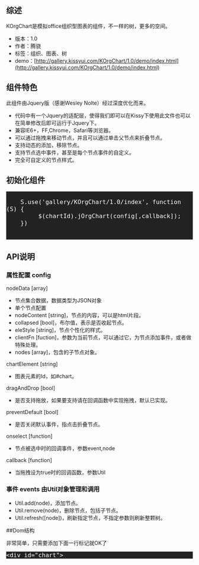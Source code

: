 ## 综述

KOrgChart是模拟office组织型图表的组件，不一样的树，更多的空间。

* 版本：1.0
* 作者：腾骁
* 标签：组织、图表、树
* demo：[http://gallery.kissyui.com/KOrgChart/1.0/demo/index.html](http://gallery.kissyui.com/KOrgChart/1.0/demo/index.html)

## 组件特色
此组件由Jquery版（感谢Wesley Nolte）经过深度优化而来。

* 代码中有一个Jquery的适配层，使得我们即可以在Kissy下使用此文件也可以在简单修改后即可运行于Jquery下。
* 兼容IE6+，FF,Chrome，Safari等浏览器。
* 可以通过拖拽来移动节点，并且可以通过单击父节点来折叠节点。
* 支持动态的添加，移除节点。
* 支持节点选中事件，甚至是每个节点事件的自定义。
* 完全可自定义的节点样式。

## 初始化组件
 <pre style="background:#222;">
  <code style="color:#fff;font-size:16px;background:#222;">
    S.use('gallery/KOrgChart/1.0/index', function (S) {
         $(chartId).jOrgChart(config[,callback]);
    })
  </code>
 </pre>
 
## API说明
### 属性配置 config
nodeData [array]

* 节点集合数据，数据类型为JSON对象
* 单个节点配置
 * nodeContent [string]，节点的内容，可以是html片段。
 * collapsed [bool]，布尔值，表示是否收起节点。
 * eleStyle [string]，节点个性化的样式。
 * clientFn [fuction]，参数为当前节点，可以通过它，为节点添加事件，或者做特殊处理。
 * nodes [array]，包含的子节点对象。

chartElement [string]

* 图表元素的Id，如#chart。

dragAndDrop [bool]

* 是否支持拖放，如果要支持请在回调函数中实现拖拽，默认已实现。

preventDefault [bool]

* 是否关闭默认事件，指点击折叠节点。

onselect [function]

* 节点被选中时的回调事件，参数event,node

callback [function]

* 当拖拽设为true时的回调函数，参数Util

### 事件 events 由Util对象管理和调用
* Util.add(node)，添加节点。
* Util.remove(node)，删除节点，包括子节点。
* Util.refresh([node])，刷新指定节点，不指定参数则刷新整颗树。

##Dom结构

非常简单，只需要添加下面一行标记就OK了
 <pre style="background:#222;"><code style="color:#fff;font-size:16px;background:#222;">&lt;div id="chart"></div> </code></pre>

 